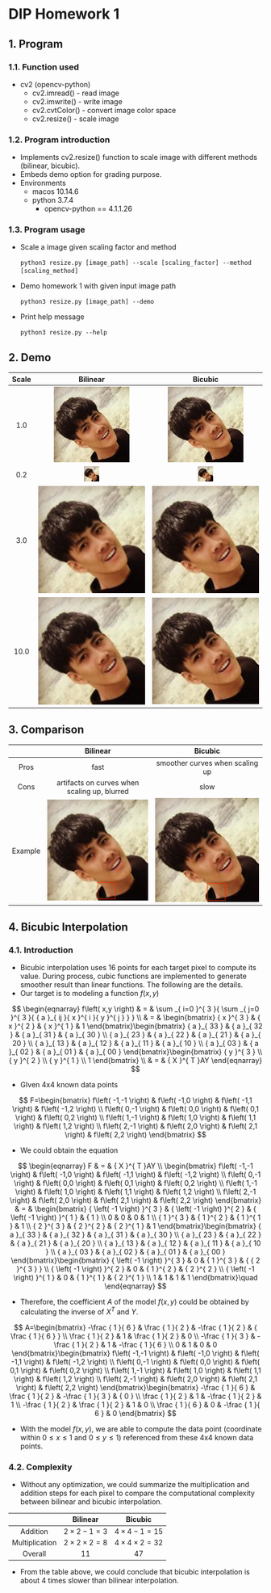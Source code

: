 # DIP Homework 1

## 1. Program

### 1.1. Function used

* cv2 (opencv-python)
    * cv2.imread() - read image
    * cv2.imwrite() - write image
    * cv2.cvtColor() - convert image color space
    * cv2.resize() - scale image

### 1.2. Program introduction

* Implements cv2.resize() function to scale image with different methods (bilinear, bicubic).
* Embeds demo option for grading purpose.
* Environments
    * macos 10.14.6
    * python 3.7.4
        * opencv-python == 4.1.1.26

### 1.3. Program usage

* Scale a image given scaling factor and method

    ```shell
    python3 resize.py [image_path] --scale [scaling_factor] --method [scaling_method]
    ```

* Demo homework 1 with given input image path

    ```shell
    python3 resize.py [image_path] --demo
    ```

* Print help message

    ```shell
    python3 resize.py --help
    ```

<div style="page-break-after: always;"></div>

## 2. Demo

| Scale |             Bilinear             |             Bicubic             |
| :---: | :------------------------------: | :-----------------------------: |
|  1.0  |       ![](imgs/selfie.jpg)       |      ![](imgs/selfie.jpg)       |
|  0.2  | ![](imgs/selfie-linear-0.2.jpg)  | ![](imgs/selfie-cubic-0.2.jpg)  |
|  3.0  | ![](imgs/selfie-linear-3.0.jpg)  | ![](imgs/selfie-cubic-3.0.jpg)  |
| 10.0  | ![](imgs/selfie-linear-10.0.jpg) | ![](imgs/selfie-cubic-10.0.jpg) |

<div style="page-break-after: always;"></div>

## 3. Comparison

|         |                   Bilinear                   |              Bicubic              |
| :-----: | :------------------------------------------: | :-------------------------------: |
|  Pros   |                     fast                     |  smoother curves when scaling up  |
|  Cons   | artifacts on curves when scaling up, blurred |               slow                |
| Example |      ![](imgs/selfie-linear-3.0-ex.jpg)      | ![](imgs/selfie-cubic-3.0-ex.jpg) |

<div style="page-break-after: always;"></div>

## 4. Bicubic Interpolation

### 4.1. Introduction

* Bicubic interpolation uses 16 points for each target pixel to compute its value. During process, cubic functions are implemented to generate smoother result than linear functions. The following are the details.
* Our target is to modeling a function $f(x,y)$ 

$$
\begin{eqnarray} f\left( x,y \right)  & = & \sum _{ i=0 }^{ 3 }{ \sum _{ j=0 }^{ 3 }{ { a }_{ ij }{ x }^{ i }{ y }^{ j } }  }  \\  & = & \begin{bmatrix} { x }^{ 3 } & { x }^{ 2 } & { x }^{ 1 } & 1 \end{bmatrix}\begin{bmatrix} { a }_{ 33 } & { a }_{ 32 } & { a }_{ 31 } & { a }_{ 30 } \\ { a }_{ 23 } & { a }_{ 22 } & { a }_{ 21 } & { a }_{ 20 } \\ { a }_{ 13 } & { a }_{ 12 } & { a }_{ 11 } & { a }_{ 10 } \\ { a }_{ 03 } & { a }_{ 02 } & { a }_{ 01 } & { a }_{ 00 } \end{bmatrix}\begin{bmatrix} { y }^{ 3 } \\ { y }^{ 2 } \\ { y }^{ 1 } \\ 1 \end{bmatrix} \\  & = & { X }^{ T }AY \end{eqnarray}
$$

* GIven 4x4 known data points

$$
F=\begin{bmatrix} f\left( -1,-1 \right)  & f\left( -1,0 \right)  & f\left( -1,1 \right)  & f\left( -1,2 \right)  \\ f\left( 0,-1 \right)  & f\left( 0,0 \right)  & f\left( 0,1 \right)  & f\left( 0,2 \right)  \\ f\left( 1,-1 \right)  & f\left( 1,0 \right)  & f\left( 1,1 \right)  & f\left( 1,2 \right)  \\ f\left( 2,-1 \right)  & f\left( 2,0 \right)  & f\left( 2,1 \right)  & f\left( 2,2 \right)  \end{bmatrix}
$$

* We could obtain the equation

$$
\begin{eqnarray} F & = & { X }^{ T }AY \\ \begin{bmatrix} f\left( -1,-1 \right)  & f\left( -1,0 \right)  & f\left( -1,1 \right)  & f\left( -1,2 \right)  \\ f\left( 0,-1 \right)  & f\left( 0,0 \right)  & f\left( 0,1 \right)  & f\left( 0,2 \right)  \\ f\left( 1,-1 \right)  & f\left( 1,0 \right)  & f\left( 1,1 \right)  & f\left( 1,2 \right)  \\ f\left( 2,-1 \right)  & f\left( 2,0 \right)  & f\left( 2,1 \right)  & f\left( 2,2 \right)  \end{bmatrix} & = & \begin{bmatrix} { \left( -1 \right)  }^{ 3 } & { \left( -1 \right)  }^{ 2 } & { \left( -1 \right)  }^{ 1 } & { 1 } \\ 0 & 0 & 0 & 1 \\ { 1 }^{ 3 } & { 1 }^{ 2 } & { 1 }^{ 1 } & 1 \\ { 2 }^{ 3 } & { 2 }^{ 2 } & { 2 }^{ 1 } & 1 \end{bmatrix}\begin{bmatrix} { a }_{ 33 } & { a }_{ 32 } & { a }_{ 31 } & { a }_{ 30 } \\ { a }_{ 23 } & { a }_{ 22 } & { a }_{ 21 } & { a }_{ 20 } \\ { a }_{ 13 } & { a }_{ 12 } & { a }_{ 11 } & { a }_{ 10 } \\ { a }_{ 03 } & { a }_{ 02 } & { a }_{ 01 } & { a }_{ 00 } \end{bmatrix}\begin{bmatrix} { \left( -1 \right)  }^{ 3 } & 0 & { 1 }^{ 3 } & { { 2 }^{ 3 } } \\ { \left( -1 \right)  }^{ 2 } & 0 & { 1 }^{ 2 } & { 2 }^{ 2 } \\ { \left( -1 \right)  }^{ 1 } & 0 & { 1 }^{ 1 } & { 2 }^{ 1 } \\ 1 & 1 & 1 & 1 \end{bmatrix}\quad  \end{eqnarray}
$$

* Therefore, the coefficient $A$ of the model $f(x,y)$ could be obtained by calculating the inverse of $X^T$ and $Y$.

$$
A=\begin{bmatrix} -\frac { 1 }{ 6 }  & \frac { 1 }{ 2 }  & -\frac { 1 }{ 2 }  & { \frac { 1 }{ 6 }  } \\ \frac { 1 }{ 2 }  & 1 & \frac { 1 }{ 2 }  & 0 \\ -\frac { 1 }{ 3 }  & -\frac { 1 }{ 2 }  & 1 & -\frac { 1 }{ 6 }  \\ 0 & 1 & 0 & 0 \end{bmatrix}\begin{bmatrix} f\left( -1,-1 \right)  & f\left( -1,0 \right)  & f\left( -1,1 \right)  & f\left( -1,2 \right)  \\ f\left( 0,-1 \right)  & f\left( 0,0 \right)  & f\left( 0,1 \right)  & f\left( 0,2 \right)  \\ f\left( 1,-1 \right)  & f\left( 1,0 \right)  & f\left( 1,1 \right)  & f\left( 1,2 \right)  \\ f\left( 2,-1 \right)  & f\left( 2,0 \right)  & f\left( 2,1 \right)  & f\left( 2,2 \right)  \end{bmatrix}\begin{bmatrix} -\frac { 1 }{ 6 }  & \frac { 1 }{ 2 }  & -\frac { 1 }{ 3 }  & { 0 } \\ \frac { 1 }{ 2 }  & 1 & -\frac { 1 }{ 2 }  & 1 \\ -\frac { 1 }{ 2 }  & \frac { 1 }{ 2 }  & 1 & 0 \\ \frac { 1 }{ 6 }  & 0 & -\frac { 1 }{ 6 }  & 0 \end{bmatrix}
$$

* With the model $f(x,y)$, we are able to compute the data point (coordinate within $0≤x≤1$ and $0≤y≤1$) referenced from these 4x4 known data points.

### 4.2. Complexity

* Without any optimization, we could summarize the multiplication and addition steps for each pixel to compare the computational complexity between bilinear and bicubic interpolation.

|                |      Bilinear       |       Bicubic        |
| :------------: | :-----------------: | :------------------: |
|    Addition    |   $2\times2-1=3$    |   $4\times4-1=15$    |
| Multiplication | $2\times2\times2=8$ | $4\times4\times2=32$ |
|    Overall     |        $11$         |         $47$         |

* From the table above, we could conclude that bicubic interpolation is about 4 times slower than bilinear interpolation.